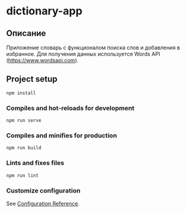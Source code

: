 # dictionary-app

## Описание

 Приложение словарь с функционалом поиска слов и добавления в избранное.
 Для получения данных используется Words API (https://www.wordsapi.com).

## Project setup
```
npm install
```

### Compiles and hot-reloads for development
```
npm run serve
```

### Compiles and minifies for production
```
npm run build
```

### Lints and fixes files
```
npm run lint
```

### Customize configuration
See [Configuration Reference](https://cli.vuejs.org/config/).
